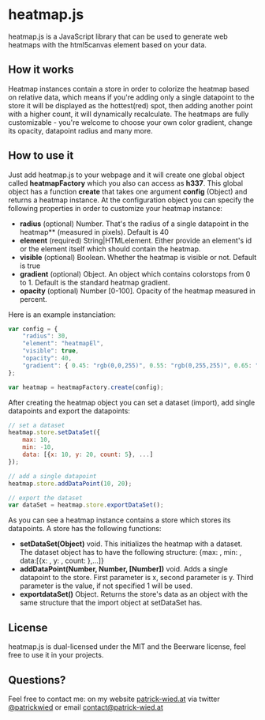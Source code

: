 # heatmap.js
heatmap.js is a JavaScript library that can be used to generate web heatmaps with the html5canvas element based on your data.

## How it works
Heatmap instances contain a store in order to colorize the heatmap based on relative data, which means if you're adding only a single datapoint to the store it will be displayed as the hottest(red) spot, then adding another point with a higher count, it will dynamically recalculate.
The heatmaps are fully customizable - you're welcome to choose your own color gradient, change its opacity, datapoint radius and many more.

## How to use it
Just add heatmap.js to your webpage and it will create one global object called **heatmapFactory** which you also can access as **h337**.
This global object has a function **create** that takes one argument **config** (Object) and returns a heatmap instance.
At the configuration object you can specify the following properties in order to customize your heatmap instance:

- **radius** (optional) Number. That's the radius of a single datapoint in the heatmap** (measured in pixels). Default is 40
- **element** (required) String|HTMLelement. Either provide an element's id or the element itself which should contain the heatmap.
- **visible** (optional) Boolean. Whether the heatmap is visible or not. Default is true
- **gradient** (optional) Object. An object which contains colorstops from 0 to 1. Default is the standard heatmap gradient.
- **opacity** (optional) Number [0-100]. Opacity of the heatmap measured in percent.

Here is an example instanciation:

```javascript
var config = {
    "radius": 30,
    "element": "heatmapEl",
    "visible": true,
    "opacity": 40,
    "gradient": { 0.45: "rgb(0,0,255)", 0.55: "rgb(0,255,255)", 0.65: "rgb(0,255,0)", 0.95: "yellow", 1.0: "rgb(255,0,0)" }
};

var heatmap = heatmapFactory.create(config);
```

After creating the heatmap object you can set a dataset (import), add single datapoints and export the datapoints:

```javascript
// set a dataset
heatmap.store.setDataSet({
    max: 10,
    min: -10,
    data: [{x: 10, y: 20, count: 5}, ...]
});

// add a single datapoint
heatmap.store.addDataPoint(10, 20);

// export the dataset
var dataSet = heatmap.store.exportDataSet();
```

As you can see a heatmap instance contains a store which stores its datapoints.
A store has the following functions:

- **setDataSet(Object)** void. This initializes the heatmap with a dataset. The dataset object has to have the following structure: {max: <maximum count>, min: <minimum count>, data:[{x: <dataPointX>, y: <dataPointY>, count: <valueAtXY>},...]}
- **addDataPoint(Number, Number, [Number])** void. Adds a single datapoint to the store. First parameter is x, second parameter is y. Third parameter is the value, if not specified 1 will be used.
- **exportdataSet()** Object. Returns the store's data as an object with the same structure that the import object at setDataSet has.

## License
heatmap.js is dual-licensed under the MIT and the Beerware license, feel free to use it in your projects.

## Questions?
Feel free to contact me:
on my website [patrick-wied.at](http://www.patrick-wied.at "")
via twitter [@patrickwied](http://twitter.com/#!/patrickwied "")
or email [contact@patrick-wied.at](mailto:contact@patrick-wied.at "")
